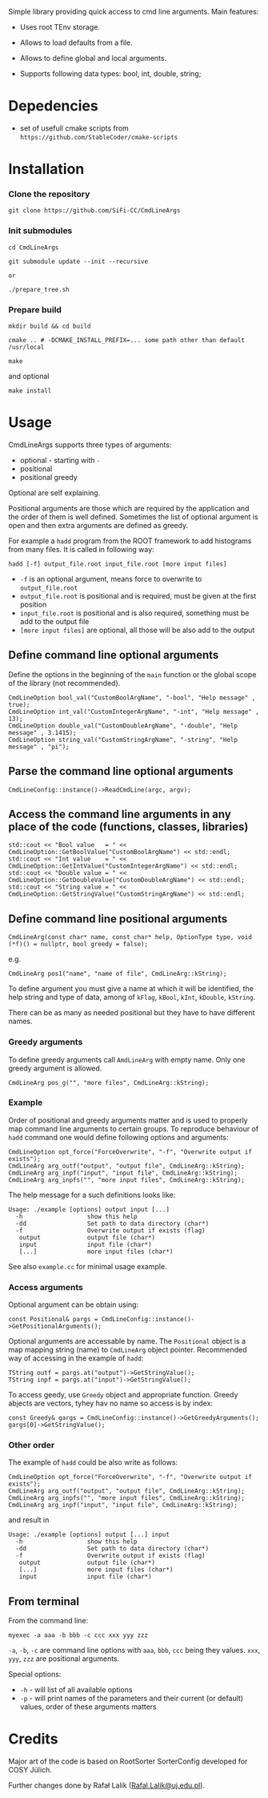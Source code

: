 Simple library providing quick access to cmd line arguments. Main features:

* Uses root TEnv storage.
* Allows to load defaults from a file.
* Allows to define global and local arguments.

* Supports following data types: bool, int, double, string;

# Depedencies

* set of usefull cmake scripts from ```https://github.com/StableCoder/cmake-scripts```

# Installation

### Clone the repository

```git clone https://github.com/SiFi-CC/CmdLineArgs```

### Init submodules

```cd CmdLineArgs```

```git submodule update --init --recursive```

    or
```./prepare_tree.sh```

### Prepare build

```mkdir build && cd build```

```cmake .. # -DCMAKE_INSTALL_PREFIX=... some path other than default /usr/local```

```make ```

and optional

```make install```

# Usage

CmdLineArgs supports three types of arguments:
* optional - starting with ```-```
* positional
* positional greedy

Optional are self explaining.

Positional arguments are those which are required by the application and the order of them is well defined. Sometimes the list of optional argument is open and then extra arguments are defined as greedy.

For example a ```hadd``` program from the ROOT framework to add histograms from many files. It is called in following way:

    hadd [-f] output_file.root input_file.root [more input files]

* ```-f``` is an optional argument, means force to overwrite to ```output_file.root```
* ```output_file.root``` is positional and is required, must be given at the first position
* ```input_file.root``` is positional and is also required, something must be add to the output file
* ```[more input files]``` are optional, all those will be also add to the output

## Define command line optional arguments

Define the options in the beginning of the ```main``` function or the global scope of the library (not recommended).

    CmdLineOption bool_val("CustomBoolArgName", "-bool", "Help message" , true);
    CmdLineOption int_val("CustomIntegerArgName", "-int", "Help message" , 13);
    CmdLineOption double_val("CustomDoubleArgName", "-double", "Help message" , 3.1415);
    CmdLineOption string_val("CustomStringArgName", "-string", "Help message" , "pi");

## Parse the command line optional arguments

    CmdLineConfig::instance()->ReadCmdLine(argc, argv);

## Access the command line arguments in any place of the code (functions, classes, libraries)

    std::cout << "Bool value   = " << CmdLineOption::GetBoolValue("CustomBoolArgName") << std::endl;
    std::cout << "Int value    = " << CmdLineOption::GetIntValue("CustomIntegerArgName") << std::endl;
    std::cout << "Double value = " << CmdLineOption::GetDoubleValue("CustomDoubleArgName") << std::endl;
    std::cout << "String value = " << CmdLineOption::GetStringValue("CustomStringArgName") << std::endl;

## Define command line positional arguments

    CmdLineArg(const char* name, const char* help, OptionType type, void (*f)() = nullptr, bool greedy = false);
e.g.

    CmdLineArg pos1("name", "name of file", CmdLineArg::kString);

To define argument you must give a name at which it will be identified, the help string and type of data, among of ```kFlag```, ```kBool```, ```kInt```, ```kDouble```, ```kString```.

There can be as many as needed positional but they have to have different names.

### Greedy arguments

To define greedy arguments call ```AmdLineArg``` with empty name. Only one greedy argument is allowed.

    CmdLineArg pos_g("", "more files", CmdLineArg::kString);

### Example

Order of positional and greedy arguments matter and is used to properly map command line arguments to certain groups. To reproduce behaviour of ```hadd``` command one would define following options and arguments:

    CmdLineOption opt_force("ForceOverwrite", "-f", "Overwrite output if exists");
    CmdLineArg arg_outf("output", "output file", CmdLineArg::kString);
    CmdLineArg arg_inpf("input", "input file", CmdLineArg::kString);
    CmdLineArg arg_inpfs("", "more input files", CmdLineArg::kString);

The help message for a such definitions looks like:

    Usage: ./example [options] output input [...]
      -h                  show this help
      -dd                 Set path to data directory (char*)
      -f                  Overwrite output if exists (flag)
       output             output file (char*)
       input              input file (char*)
       [...]              more input files (char*)

See also ```example.cc``` for minimal usage example.

### Access arguments

Optional argument can be obtain using:

    const Positional& pargs = CmdLineConfig::instance()->GetPositionalArguments();

Optional arguments are accessable by name. The ```Positional``` object is a map mapping string (name) to ```CmdLineArg``` object pointer. Recommended way of accessing in the example of ```hadd```:

    TString outf = pargs.at("output")->GetStringValue();
    TString inpf = pargs.at("input")->GetStringValue();

To access geedy, use ```Greedy``` object and appropriate function. Greedy abjects are vectors, tyhey hav no name so access is by index:

    const Greedy& gargs = CmdLineConfig::instance()->GetGreedyArguments();
    gargs[0]->GetStringValue();

### Other order

The example of ```hadd``` could be also write as follows:

    CmdLineOption opt_force("ForceOverwrite", "-f", "Overwrite output if exists");
    CmdLineArg arg_outf("output", "output file", CmdLineArg::kString);
    CmdLineArg arg_inpfs("", "more input files", CmdLineArg::kString);
    CmdLineArg arg_inpf("input", "input file", CmdLineArg::kString);

and result in

    Usage: ./example [options] output [...] input
      -h                  show this help
      -dd                 Set path to data directory (char*)
      -f                  Overwrite output if exists (flag)
       output             output file (char*)
       [...]              more input files (char*)
       input              input file (char*)

## From terminal

From the command line:

    myexec -a aaa -b bbb -c ccc xxx yyy zzz

```-a```, ```-b```, ```-c``` are command line options with ```aaa```, ```bbb```, ```ccc``` being they values.
```xxx```, ```yyy```, ```zzz``` are positional arguments.

Special options:

* ```-h``` - will list of all available options
* ```-p``` - will print names of the parameters and their current (or default) values, order of these arguments matters


# Credits

Major art of the code is based on RootSorter SorterConfig developed for COSY
Jülich.

Further changes done by Rafał Lalik (Rafal.Lalik@uj.edu.pl).
